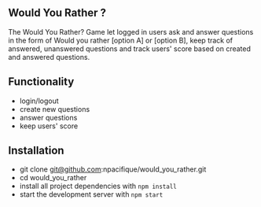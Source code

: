 ## Would You Rather ?

The Would You Rather? Game let logged in users ask and answer questions in the form of Would you rather [option A] or [option B], keep track of answered, unanswered questions and track users' score based on created and answered questions. 


## Functionality
- login/logout
- create new questions
- answer questions
- keep users' score 

## Installation

- git clone git@github.com:npacifique/would_you_rather.git
- cd would_you_rather
- install all project dependencies with `npm install`
- start the development server with `npm start`
